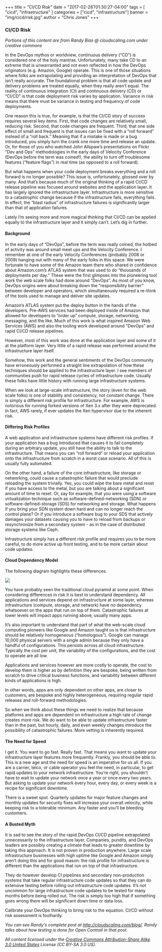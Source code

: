 +++
title       = "CI/CD Risk"
date        = "2017-02-28T01:30:27-04:00"
tags        = [ "cicd", "infrastructure" ]
categories = ["cicd", "infrastructure"]
banner = "img/cicd/risk.jpg"
author = "Chris Jones"
+++

### CI/CD Risk

*Portions of this content are from Randy Bias @ cloudscaling.com under creative commons*

In the DevOps mythos or worldview, continuous delivery (“CD”) is considered one of the holy mantras. Unfortunately, many take CD to an extreme that is unwarranted and not even reflected in how the DevOps originators (e.g. Amazon, Google) operate. This is one of those situations where folks are extrapolating and providing an interpretation of DevOps that isn’t really accurate. The foundational problem is that all code update and delivery problems are treated equally, when they really aren’t equal. The reality of continuous integration (CI) and continuous delivery (CD) or “CI/CD” is that code deployment risk varies by application. Variance in risk means that there must be variance in testing and frequency of code deployments.

One reason this is true, for example, is that the CI/CD story of success requires several key items. First, that code changes are relatively small, reducing risk. Second, that code changes are frequent. Third, that one side effect of small and frequent is that issues can be fixed with a “roll forward” instead of a “roll back.” Meaning that if a mistake is made or a bug introduced, you simply turn the crank one more time and release an update. Or, for those of you who watched John Allspaw’s presentations on Flickr “Dev and Ops” methodologies in the early days of Velocity Conference (DevOps before the term was coined!), the ability to turn off troublesome features (“feature flags”) in real time (as opposed to a roll forward).

But what happens when your code deployment breaks everything and a roll forward is no longer possible? This issue is, unfortunately, glossed over by many. And that’s because much of the original thinking of a rapid CI/CD release pipeline was focused around websites and the application layer. It has largely ignored the infrastructure layer. Infrastructure is more sensitive to a catastrophic change because if the infrastructure fails, everything fails. In effect, the “blast radius” of infrastructure failures is significantly larger than that of application failures.

Lately I’m seeing more and more magical thinking that CI/CD can be applied equally to the infrastructure layer and it simply can’t. Let’s dig in further.

#### Background

In the early days of “DevOps”, before the term was really coined, the hotbed of activity was around small meet ups and the Velocity Conference. I remember at one of the early Velocity Conferences (probably 2008 or 2009) hanging out with many of the early folks in this space. We were fortunate to have some of the Amazon team there who shared in confidence about Amazon.com’s ATLAS system that was used to do “thousands of deployments per day.” These were the first glimpses into the pioneering tool work the web scale folks had done around “DevOps”. As most of you know, DevOps origins were about breaking down the “responsibility barrier” between developer and operators, which simultaneously required a re-think of the tools used to manage and deliver site updates.

Amazon’s ATLAS system put the deploy button in the hands of the developers. Pre-AWS services had been deployed inside of Amazon that allowed for developers to “order up” compute, storage, networking, messaging, and the like. Much of this work is what inspired Amazon Web Services (AWS) and also the tooling work developed around “DevOps” and rapid CI/CD release pipelines.

However, most of this work was done at the application layer and some of it at the platform layer. Very little of a rapid release was performed around the infrastructure layer itself.

Somehow, this work and the general sentiments of the DevOps community have erroneously performed a straight line extrapolation of how these techniques should be applied to the infrastructure layer. I see members of communities push for rapid release cycles of infrastructure code. Usually these folks have little history with running large infrastructure systems.

When we look at large-scale infrastructure, the story (even for the web scale folks) is one of stability and consistency, not constant change. There is simply a different risk profile for infrastructure. For example, AWS is notorious for running forked versions of Xen 3.x after they were deprecated. In fact, AWS rarely, if ever updates the Xen hypervisor due to the inherent risk.

#### Differing Risk Profiles

A web application and infrastructure systems have different risk profiles. If your application has a bug introduced that causes it to fail completely during an arbitrary update, you still have the ability to talk to the infrastructure. That means you can “roll forward” or reload your application onto the infrastructure from scratch in a worst case scenario. All of this is usually fully automated.

On the other hand, a failure of the core infrastructure, like storage or networking, could cause a catastrophic failure that would preclude reloading the system trivially. Yes, you could wipe the bare metal and reset if you have access to the metal, but you are talking about a significant amount of time to reset. Or, say for example, that you were using a software virtualization technique such as software-defined-networking (SDN) or software-defined-storage (SDS) for networking and storage. What happens if you bring your SDN system down hard and can no longer reach the control plane? Or if you introduce a software bug to your SDS that actively damages your datasets causing you to have to reload from backups or resynchronize from a secondary system - as in the case of distributed storage systems like Ceph.

Infrastructure simply has a different risk profile and requires you to be more careful, to do more active up front testing, and to be more certain about code updates.

#### Cloud Dependency Model

The following diagram highlights these differences.

<img src="/img/cicd/cloud-dependency-model.jpeg" style="max-width: 100%">

You have probably seen the traditional cloud pyramid at some point. When considering differences in risk it is best to understand dependency. All applications and services depend on infrastructure at some layer, whereas infrastructure (compute, storage, and network) have no dependency whatsoever on the apps that run on top of them. Catastrophic failures at lower levels will impact apps running above, usually many apps.

It’s also important to understand that part of what the web-scale cloud computing pioneers like Google and Amazon taught us is that infrastructure should be relatively homogeneous (“homologous”). Google can manage 10,000 physical servers with a single admin because they only have a handful of configurations. This persists across all cloud infrastructure. Typically the cost per unit, the variability of the configurations, and the cost to operate are all low.

Applications and services however are more costly to operate, the cost to develop them is higher as by definition they are bespoke, being written from scratch to drive critical business functions, and variability between different kinds of applications is high.

In other words, apps are only dependent on other apps, are closer to customers, are bespoke and highly heterogeneous, requiring regular rapid releases and roll-forward methodologies.

So when we think about these things we need to realize that because platforms and apps are dependent on infrastructure a high rate of change creates more risk. We do want to be able to update infrastructure faster than in the past, but hourly, daily, and even weekly changes introduce the possibility of catastrophic failures. More vetting is inherently required.

#### The Need for Speed

I get it. You want to go fast. Really fast. That means you want to update your infrastructure layer features more frequently. Frankly, you should be able to. This is a new age and the need for speed is an imperative for us all. If you are a carrier, telco, or cable operator you feel the need, in particular, to get rapid updates to your network infrastructure. You’re right, you shouldn’t have to wait to update your network once a year or once every two years. But asking to update your network every hour, every day, or every week is a recipe for significant downtime.

There is a sweet spot. Quarterly updates for major feature changes and monthly updates for security fixes will increase your overall velocity, while keeping risk to a tolerable minimum. Any faster and you’ll be bleeding customers.

#### A Busted Myth

It is sad to see the story of the rapid DevOps CI/CD pipeline extrapolated unnecessarily to the infrastructure layer. Companies, pundits, and DevOps leaders are possibly creating a climate that leads to greater downtime by taking this approach. It is not proven in production anywhere. Large scale infrastructure businesses with high uptime like Google and Amazon simply aren’t doing this and for good reason: the risk profile for infrastructure is different than the applications that run on top of that infrastructure.

They do however develop CI pipelines and secondary non-production systems that take regular infrastructure code updates so that they can do extensive testing before rolling out infrastructure code updates. It’s not uncommon for large infrastructure code updates to be tested for many months before being rolled out. The risk is simply too high that if something goes wrong there will be significant down time or data loss.

Calibrate your DevOps thinking to bring risk to the equation. CI/CD without risk assessment is foolhardy.

*You can see Randy's complete post at http://cloudscaling.com/blog/. Randy talks about how testing is done for Open Contrail in that post.*

*All content licensed under the <a href="https://creativecommons.org/licenses/by-sa/3.0/us/">Creative Commons Attribution-Share Alike 3.0 United States</a> License (CC BY-SA 3.0 US).*
